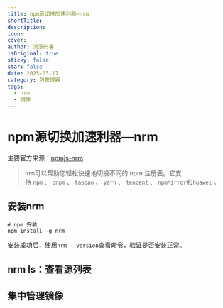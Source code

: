 ```yaml
---
title: npm源切换加速利器—nrm
shortTitle: 
description: 
icon: 
cover: 
author: 流浪码客
isOriginal: true
sticky: false
star: false
date: 2025-03-17
category: 包管理器
tags:
  - nrm
  - 镜像
---
```

# npm源切换加速利器—nrm

主要官方来源：[npmjs-nrm](https://www.npmjs.com/package/nrm)

> `nrm`可以帮助您轻松快速地切换不同的 npm 注册表。它支持 `npm` 、 `cnpm` 、 `taobao` 、 `yarn` 、 `tencent` 、 `npmMirror`和`huawei` 。

## 安装nrm
```shell
# npm 安装
npm install -g nrm
```
安装成功后，使用`nrm --version`查看命令，验证是否安装正常。

## nrm ls：查看源列表


## 集中管理镜像

